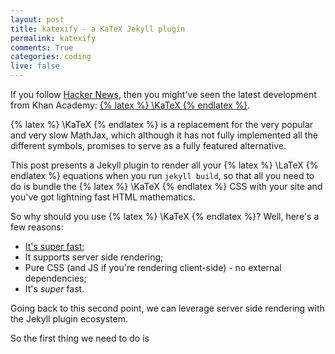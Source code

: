 ```yaml
---
layout: post
title: katexify - a KaTeX Jekyll plugin
permalink: katexify
comments: True
categories: coding
live: false
---
```


If you follow [Hacker News](https://news.ycombinator.com/item?id=8320439), then you might've seen the latest development from Khan Academy: [{% latex %} \KaTeX {% endlatex %}](http://khan.github.io/KaTeX/).

{% latex %} \KaTeX {% endlatex %} is a replacement for the very popular and very slow MathJax, which although it has not fully implemented all the different symbols, promises to serve as a fully featured alternative.

This post presents a Jekyll plugin to render all your {% latex %} \LaTeX {% endlatex %} equations when you run `jekyll build`, so that all you need to do is bundle the {% latex %} \KaTeX {% endlatex %} CSS with your site and you've got lightning fast HTML mathematics.

<!--more-->

So why should you use {% latex %} \KaTeX {% endlatex %}? Well, here's a few reasons:

* [It's super fast](http://jsperf.com/katex-vs-mathjax);
* It supports server side rendering;
* Pure CSS (and JS if you're rendering client-side) - no external dependencies;
* It's *super* fast.

Going back to this second point, we can leverage server side rendering with the Jekyll plugin ecosystem.

So the first thing we need to do is

